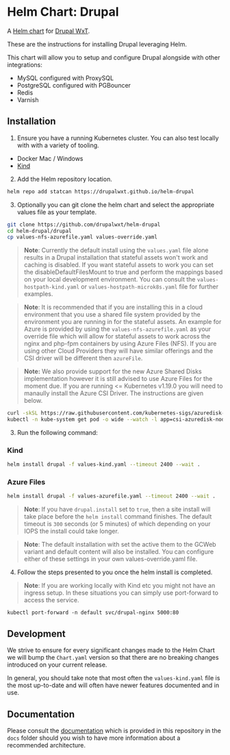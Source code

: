 Helm Chart: Drupal
==================

A [Helm chart](https://helm.sh/) for [Drupal WxT](http://drupalwxt.org/).

These are the instructions for installing Drupal leveraging Helm.

This chart will allow you to setup and configure Drupal alongside with other integrations:

* MySQL configured with ProxySQL
* PostgreSQL configured with PGBouncer
* Redis
* Varnish

## Installation

1. Ensure you have a running Kubernetes cluster. You can also test locally with with a variety of tooling.

* Docker Mac / Windows
* [Kind][kind]

2. Add the Helm repository location.

```sh
helm repo add statcan https://drupalwxt.github.io/helm-drupal
```

3. Optionally you can git clone the helm chart and select the appropriate values file as your template.

```sh
git clone https://github.com/drupalwxt/helm-drupal
cd helm-drupal/drupal
cp values-nfs-azurefile.yaml values-override.yaml
```

> **Note**: Currently the default install using the `values.yaml` file alone results in a Drupal installation that stateful assets won't work and caching is disabled. If you want stateful assets to work you can set the disableDefaultFilesMount to true and perform the mappings based on your local development environment. You can consult the `values-hostpath-kind.yaml` or `values-hostpath-microk8s.yaml` file for further examples.

> **Note**: It is recommended that if you are installing this in a cloud environment that you use a shared file system provided by the environment you are running in for the stateful assets. An example for Azure is provided by using the `values-nfs-azurefile.yaml` as your override file which will allow for stateful assets to work across the nginx and php-fpm containers by using Azure Files (NFS). If you are using other Cloud Providers they will have similar offerings and the CSI driver will be different then `azureFile`.

> **Note:** We also provide support for the new Azure Shared Disks implementation however it is still advised to use Azure Files for the moment due. If you are running <= Kubernetes v1.19.0 you will need to manaully install the Azure CSI Driver. The instructions are given below.

```sh
curl -skSL https://raw.githubusercontent.com/kubernetes-sigs/azuredisk-csi-driver/v0.9.0/deploy/install-driver.sh | bash -s v0.9.0 --
kubectl -n kube-system get pod -o wide --watch -l app=csi-azuredisk-node
```

3. Run the following command:

### Kind

```sh
helm install drupal -f values-kind.yaml --timeout 2400 --wait .
```

### Azure Files

```sh
helm install drupal -f values-azurefile.yaml --timeout 2400 --wait .
```

> **Note**: If you have `drupal.install` set to `true`, then a site install will take place before the `helm install` command finishes. The default timeout is `300` seconds (or 5 minutes) of which depending on your IOPS the install could take longer.

> **Note**: The default installation with set the active them to the GCWeb variant and default content will also be installed. You can configure either of these settings in your own values-override.yaml file.

4. Follow the steps presented to you once the helm install is completed.

> **Note**: If you are working locally with Kind etc you might not have an ingress setup. In these situations you can simply use port-forward to access the service.

```
kubectl port-forward -n default svc/drupal-nginx 5000:80
```

## Development

We strive to ensure for every significant changes made to the Helm Chart we will bump the `Chart.yaml` version so that there are no breaking changes introduced on your current release.

In general, you should take note that most often the `values-kind.yaml` file is the most up-to-date and will often have newer features documented and in use.

## Documentation

Please consult the [documentation](https://github.com/drupalwxt/helm-drupal/tree/master/docs) which is provided in this repository in the `docs` folder should you wish to have more information about a recommended architecture.

<!-- Links Referenced -->

[kind]:               https://kind.sigs.k8s.io/
